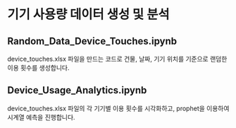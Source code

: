 # 기기 사용량 데이터 생성 및 분석

## Random_Data_Device_Touches.ipynb
device_touches.xlsx 파일을 만드는 코드로 건물, 날짜, 기기 위치를 기준으로 랜덤한 이용 횟수를 생성합니다. 

## Device_Usage_Analytics.ipynb
device_touches.xlsx 파일의 각 기기별 이용 횟수를 시각화하고, prophet을 이용하여 시계열 예측을 진행합니다.
